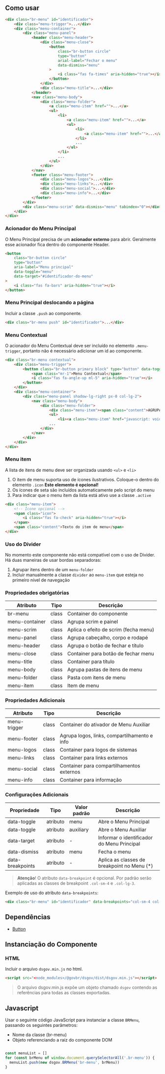 [version]: # (1.3.0)

## Como usar

```html
<div class="br-menu" id="identificador">
    <div class="menu-trigger">...</div>
    <div class="menu-container">
        <div class="menu-panel">
            <header class="menu-header">
                <div class="menu-close">
                    <button
                        class="br-button circle"
                        type="button"
                        arial-label="Fechar o menu"
                        data-dismiss="menu"
                    >
                        <i class="fas fa-times" aria-hidden="true"></i>
                    </button>
                </div>
                <div class="menu-title">...</div>
            </header>
            <nav class="menu-body">
                <div class="menu-folder">
                    <a class="menu-item" href="">...</a>
                    <ul>
                        <li>
                            <a class="menu-item" href="">...</a>
                            <ul>
                                <li>
                                    <a class="menu-item" href="">...</a>
                                </li>
                                ...
                            </ul>
                        </li>
                        ...
                    </ul>
                </div>
            </nav>
            <footer class="menu-footer">
                <div class="menu-logos">...</div>
                <div class="menu-links">...</div>
                <div class="menu-social">...</div>
                <div class="menu-info">...</div>
            </footer>
        </div>
        <div class="menu-scrim" data-dismiss="menu" tabindex="0"></div>
    </div>
</div>
```

### Acionador do Menu Principal

O Menu Principal precisa de um **acionador externo** para abrir. Geralmente esse acionador fica dentro do componente Header.

```html
<button
    class="br-button circle"
    type="button"
    aria-label="Menu principal"
    data-toggle="menu"
    data-target="#identificador-do-menu"
>
    <i class="fas fa-bars" aria-hidden="true"></i>
</button>
```

### Menu Principal deslocando a página

Incluir a classe `.push` ao componente.

```html
<div class="br-menu push" id="identificador">...</div>
```

### Menu Contextual

O acionador do Menu Contextual deve ser incluído no elemento `.menu-trigger`, portanto não é necessário adicionar um id ao componente.

```html
<div class="br-menu contextual">
    <div class="menu-trigger">
        <button class="br-button primary block" type="button" data-toggle="contextual">
            <span class="mr-1">Menu Contextual</span>
            <i class="fas fa-angle-up ml-5" aria-hidden="true"></i>
        </button>
    </div>
    <div class="menu-container">
        <div class="menu-panel shadow-lg-right px-0 col-lg-2">
            <nav class="menu-body">
                <div class="menu-folder">
                    <div class="menu-item"><span class="content">AGRUPAMENTO 1</span></div>
                    <ul>
                        <li><a class="menu-item" href="javascript: void(0)"><span class="content">Item do menu 1</span></a></li>
                    ...
                </div>
            </nav>
        </div>
    </div>
</div>        
```

### Menu item

A lista de itens de menu deve ser organizada usando `<ul>` e `<li>`

1.  O item de menu suporta uso de ícones ilustrativos. Coloque-o dentro do elemento `.icon` **Este elemento é opcional!**
2.  Os ícones de seta são incluídos automaticamente pelo script do menu
3.  Para indicar que o menu item da lista está ativo use a classe `.active`

```html
<div class="menu-item">
    <!-- Ícone opcional -->
    <span class="icon">
        <i class="fas fa-check" aria-hidden="true"></i>
    </span>
    <span class="content">Texto do item de menu</span>
</div>
```

### Uso do Divider

No momento este componente não está compatível com o uso de Divider. Há duas maneiras de usar bordas separadoras:

1. Agrupar itens dentro de um `menu-folder`
2. Incluir manualmente a classe `divider` ao `menu-item` que esteja no primeiro nível de navegação

### Propriedades obrigatórias

| Atributo       | Tipo  | Descrição                             |
| -------------- | ----- | ------------------------------------- |
| br-menu        | class | Container do componente               |
| menu-container | class | Agrupa scrim e painel                 |
| menu-scrim     | class | Aplica o efeito de scrim (fecha menu) |
| menu-panel     | class | Agrupa cabeçalho, corpo e rodapé      |
| menu-header    | class | Agrupa o botão de fechar e título     |
| menu-close     | class | Container para botão de fechar menu   |
| menu-title     | class | Container para título                 |
| menu-body      | class | Agrupa pastas de itens de menu        |
| menu-folder    | class | Pasta com itens de menu               |
| menu-item      | class | Item de menu                          |

### Propriedades Adicionais

| Atributo     | Tipo  | Descrição                                    |
| ------------ | ----- | -------------------------------------------- |
| menu-trigger | class | Container do ativador de Menu Auxiliar       |
| menu-footer  | class | Agrupa logos, links, compartilhamento e info |
| menu-logos   | class | Container para logos de sistemas             |
| menu-links   | class | Container para links externos                |
| menu-social  | class | Container para compartilhamentos externos    |
| menu-info    | class | Container para informação                    |

### Configurações Adicionais

| Propriedade      | Tipo     | Valor padrão | Descrição                                   |
| ---------------- | -------- | ------------ | ------------------------------------------- |
| data-toggle      | atributo | menu         | Abre o Menu Principal                       |
| data-toggle      | atributo | auxiliary    | Abre o Menu Auxiliar                        |
| data-target      | atributo | -            | Informar o identificador do Menu Principal  |
| data-dismiss     | atributo | menu         | Fecha o menu                                |
| data-breakpoints | atributo | -            | Aplica as classes de breakpoint no Menu (*) |

> **Atenção**! O atributo `data-breakpoint` é opcional. Por padrão serão aplicadas as classes de breakpoint `.col-sm-4` e `.col-lg-3`.

Exemplo de uso do atributo `data-breakpoints`:

```html
<div class="br-menu" id="identificador" data-breakpoints="col-sm-4 col-lg-3">...</div>
```

## Dependências

- [Button](/ds/components/button)

## Instanciação do Componente

### HTML

Incluir o arquivo `dsgov.min.js` no html.

```html
<script src="<node_modules>/@govbr/dsgov/dist/dsgov.min.js"></script>
```

> O arquivo dsgov.min.js expõe um objeto chamado `dsgov` contendo as referências para todas as classes exportadas.

## Javascript

Usar o seguinte código JavaScript para instanciar a classe `BRMenu`, passando os seguintes parâmetros:

- Nome da classe (br-menu)
- Objeto referenciando a raiz do componente DOM

```javascript

const menuList = []
for (const brMenu of window.document.querySelectorAll('.br-menu')) {
  menuList.push(new dsgov.BRMenu('br-menu', brMenu))
}

```
